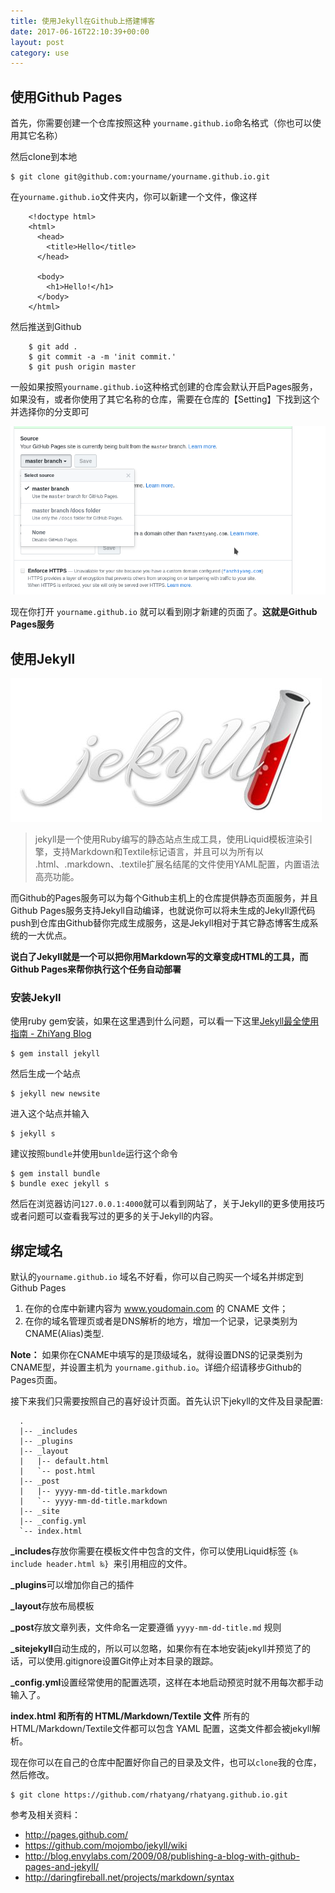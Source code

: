 ```yaml
---
title: 使用Jekyll在Github上搭建博客
date: 2017-06-16T22:10:39+00:00
layout: post
category: use
---
```


## 使用Github Pages

首先，你需要创建一个仓库按照这种 `yourname.github.io`命名格式（你也可以使用其它名称）

然后clone到本地

```
$ git clone git@github.com:yourname/yourname.github.io.git
```

在`yourname.github.io`文件夹内，你可以新建一个文件，像这样
```
    <!doctype html>
    <html>
      <head>
        <title>Hello</title>
      </head>

      <body>
        <h1>Hello!</h1>
      </body>
    </html>
```

然后推送到Github

```
    $ git add .
    $ git commit -a -m 'init commit.'
    $ git push origin master
```

一般如果按照`yourname.github.io`这种格式创建的仓库会默认开启Pages服务，如果没有，或者你使用了其它名称的仓库，需要在仓库的【Setting】下找到这个并选择你的分支即可

![](/pics/2017/11/Screenshot_20171102_104929.png)

现在你打开 `yourname.github.io` 就可以看到刚才新建的页面了。**这就是Github Pages服务**

## 使用Jekyll

![](/pics/2017/11/a3861d0800a231783e7ae74a2815132e.png)

> jekyll是一个使用Ruby编写的静态站点生成工具，使用Liquid模板渲染引擎，支持Markdown和Textile标记语言，并且可以为所有以 .html、.markdown、.textile扩展名结尾的文件使用YAML配置，内置语法高亮功能。

而Github的Pages服务可以为每个Github主机上的仓库提供静态页面服务，并且Github Pages服务支持Jekyll自动编译，也就说你可以将未生成的Jekyll源代码push到仓库由Github替你完成生成服务，这是Jekyll相对于其它静态博客生成系统的一大优点。

**说白了Jekyll就是一个可以把你用Markdown写的文章变成HTML的工具，而Github Pages来帮你执行这个任务自动部署**


### 安装Jekyll

使用ruby gem安装，如果在这里遇到什么问题，可以看一下这里[Jekyll最全使用指南 - ZhiYang Blog](https://fanzhiyang.com/blog/jekyll/)

```
$ gem install jekyll
```

然后生成一个站点


```
$ jekyll new newsite
```

进入这个站点并输入

```
$ jekyll s
```

建议按照`bundle`并使用`bunlde`运行这个命令

```
$ gem install bundle
$ bundle exec jekyll s
```

然后在浏览器访问`127.0.0.1:4000`就可以看到网站了，关于Jekyll的更多使用技巧或者问题可以查看我写过的更多的关于Jekyll的内容。


## 绑定域名

默认的`yourname.github.io` 域名不好看，你可以自己购买一个域名并绑定到Github Pages

1. 在你的仓库中新建内容为 www.youdomain.com 的 CNAME 文件；
2. 在你的域名管理页或者是DNS解析的地方，增加一个记录，记录类别为CNAME(Alias)类型.

**Note：** 如果你在CNAME中填写的是顶级域名，就得设置DNS的记录类别为CNAME型，并设置主机为 `yourname.github.io`。详细介绍请移步Github的Pages页面。

接下来我们只需要按照自己的喜好设计页面。首先认识下jekyll的文件及目录配置:

      .
      |-- _includes
      |-- _plugins 
      |-- _layout 
      |   |-- default.html
      |   `-- post.html
      |-- _post
      |   |-- yyyy-mm-dd-title.markdown
      |   `-- yyyy-mm-dd-title.markdown
      |-- _site
      |-- _config.yml
      `-- index.html

**_includes**存放你需要在模板文件中包含的文件，你可以使用Liquid标签 `{‰ include header.html ‰} `来引用相应的文件。

**_plugins**可以增加你自己的插件

**_layout**存放布局模板

**_post**存放文章列表，文件命名一定要遵循 `yyyy-mm-dd-title.md` 规则

**_sitejekyll**自动生成的，所以可以忽略，如果你有在本地安装jekyll并预览了的话，可以使用.gitignore设置Git停止对本目录的跟踪。

**_config.yml**设置经常使用的配置选项，这样在本地启动预览时就不用每次都手动输入了。

**index.html 和所有的 HTML/Markdown/Textile 文件** 所有的HTML/Markdown/Textile文件都可以包含 YAML 配置，这类文件都会被jekyll解析。

现在你可以在自己的仓库中配置好你自己的目录及文件，也可以`clone`我的仓库，然后修改。

    $ git clone https://github.com/rhatyang/rhatyang.github.io.git

参考及相关资料：

* <http://pages.github.com/>
* <https://github.com/mojombo/jekyll/wiki>
* <http://blog.envylabs.com/2009/08/publishing-a-blog-with-github-pages-and-jekyll/>
* <http://daringfireball.net/projects/markdown/syntax>

